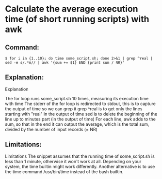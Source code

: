 # Calculate the average execution time (of short running scripts) with awk

## Command:
```
$ for i in {1..10}; do time some_script.sh; done 2>&1 | grep ^real | sed -e s/.*m// | awk '{sum += $1} END {print sum / NR}'
```

## Explanation:
Explanation

The for loop runs some_script.sh 10 times, measuring its execution time with time
The stderr of the for loop is redirected to stdout, this is to capture the output of time so we can grep it
grep ^real is to get only the lines starting with "real" in the output of time
sed is to delete the beginning of the line up to minutes part (in the output of time)
For each line, awk adds to the sum, so that in the end it can output the average, which is the total sum, divided by the number of input records (= NR)

## Limitations:
Limitations
The snippet assumes that the running time of some_script.sh is less than 1 minute, otherwise it won't work at all.
Depending on your system, the time builtin might work differently. 
Another alternative is to use the time command /usr/bin/time instead of the bash builtin.


